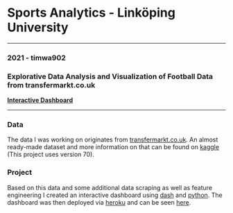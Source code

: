 # Sports Analytics - Linköping University
___
### 2021 - timwa902
### Explorative Data Analysis and Visualization of Football Data from transfermarkt.co.uk

[**Interactive Dashboard**](https://sports-analytics-timwa902.herokuapp.com)
___

### Data

The data I was working on originates from [transfermarkt.co.uk](https://transfermarkt.co.uk). An almost ready-made dataset and more information on that can be found on [kaggle](https://www.kaggle.com/davidcariboo/player-scores) (This project uses version 70).

### Project

Based on this data and some additional data scraping as well as feature engineering I created an interactive dashboard using [dash](https://dash.plotly.com) and [python](https://www.python.org). The dashboard was then deployed via [heroku](https://heroku.com) and can be seen [here](https://sports-analytics-timwa902.herokuapp.com).